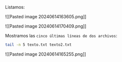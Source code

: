
Listamos:

![[Pasted image 20240614163605.png]]

![[Pasted image 20240614170409.png]]

Mostramos las ``cinco últimas líneas de dos archivos``:

```Bash
tail -n 5 texto.txt texto2.txt 
```

![[Pasted image 20240614165255.png]]